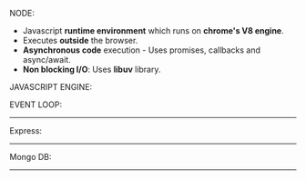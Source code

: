 NODE:

- Javascript **runtime environment** which runs on **chrome's V8 engine**.
- Executes **outside** the browser.
- **Asynchronous code** execution - Uses promises, callbacks and async/await.
- **Non blocking I/O**: Uses **libuv** library.

JAVASCRIPT ENGINE:

EVENT LOOP:

---

Express:

---

Mongo DB:

---
